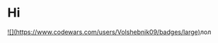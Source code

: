 # Hi 
<div style="display: flex; align-items: center;" >
<a href='https://www.codewars.com/users/Volshebnik09'>![](https://www.codewars.com/users/Volshebnik09/badges/large)</a> лол
</div>

